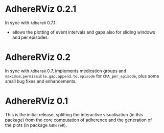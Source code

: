 # AdhereRViz 0.2.1

In sync with `AdhereR` 0.7.1:

- allows the plotting of event intervals and gaps also for sliding windows and per episodes.


# AdhereRViz 0.2

In sync with `AdhereR` 0.7, implements medication groups and `maximum.permissible.gap.append.to.episode` for `CMA_per_episode`, plus some small bug fixes and enhancements.


# AdhereRViz 0.1

This is the initial release, splitting the interactive visualisation (in this package) from the core computation of adherence and the generation of the plots (in package `AdhereR`).



